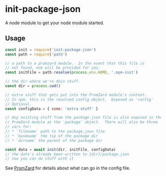 # init-package-json

A node module to get your node module started.

## Usage

```javascript
const init = require('init-package-json')
const path = require('path')

// a path to a promzard module.  In the event that this file is
// not found, one will be provided for you.
const initFile = path.resolve(process.env.HOME, '.npm-init')

// the dir where we're doin stuff.
const dir = process.cwd()

// extra stuff that gets put into the PromZard module's context.
// In npm, this is the resolved config object.  Exposed as 'config'
// Optional.
const configData = { some: 'extra stuff' }

// Any existing stuff from the package.json file is also exposed in the
// PromZard module as the `package` object.  There will also be three
// vars for:
// * `filename` path to the package.json file
// * `basename` the tip of the package dir
// * `dirname` the parent of the package dir

const data = await init(dir, initFile, configData)
// the data's already been written to {dir}/package.json
// now you can do stuff with it
```

See [PromZard](https://github.com/npm/promzard) for details about
what can go in the config file.

